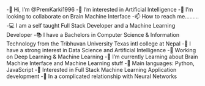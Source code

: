 -👋 Hi, I’m @PremKarki1996
-👀 I’m interested in Artificial Intelligence 
-💞️ I’m looking to collaborate on Brain Machine Interface
-📫 How to reach me.........
-💻 I am a self taught Full Stack Developer and a Machine Learning Developer
-📚 I have a Bachelors in Computer Science & Information Technology from the Tribhuvan University Texas intl college  at Nepal
-📝 I have a strong interest in Data Science and Artificial Intelligence
-🔭 Working on Deep Learning & Machine Learning
-🌱 I’m currently Learning about Brain Machine Interface and Machine Learning stuff
-🌟 Main languages: Python, JavaScript
-🚩 Interested in Full Stack Machine Learning Application development
-💖 In a complicated relationship with Neural Networks

<!---
PremKarki1996/PremKarki1996 is a ✨ special ✨ repository because its `README.md` (this file) appears on your GitHub profile.
You can click the Preview link to take a look at your changes.
--->
